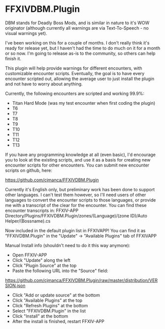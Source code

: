 FFXIVDBM.Plugin
===============

DBM stands for Deadly Boss Mods, and is similar in nature to it's WOW originator (although currently all warnings are via Text-To-Speech - no visual warnings yet).

I've been working on this for a couple of months. I don't really think it's ready for release yet, but I haven't had the time to do much on it for a month or so now. I'm going to release as-is to the community, so others can help finish it.

This plugin will help provide warnings for different encounters, with customizable encounter scripts. Eventually, the goal is to have every encounter scripted out, allowing the average user to just install the plugin and not have to worry about anything.

Currently, the following encounters are scripted and working 99.9%:
* Titan Hard Mode (was my test encounter when first coding the plugin)
* T6
* T7
* T8
* T9
* T10
* T11
* T12
* T13

If you have any programming knowledge at all (even basic), I'd encourage you to look at the existing scripts, and use it as a basis for creating new encounter scripts for other encounters. You can submit new encounter scripts on github, here:

https://github.com/cjmanca/FFXIVDBM.Plugin

Currently it's English only, but preliminary work has been done to support other languages. I can't test them however, so I'll need users of other languages to convert the encounter scripts to those languages, or provide me with a transcript of the clear for the encounter. You can find these encounter transcripts in:
FFXIV-APP Directory/Plugins/FFXIVDBM.Plugin/zones/(Language)/(zone ID)/Auto Helper/(Bossname).cs

Now included in the default plugin list in FFXIVAPP!
You can find it as "FFXIVDBM.Plugin" in the "Update" -> "Available Plugins" tab of FFXIVAPP

Manual Install info (shouldn't need to do it this way anymore):
* Open FFXIV-APP
* Click "Update" along the left
* Click "Plugin Source" at the top
* Paste the following URL into the "Source" field:

https://github.com/cjmanca/FFXIVDBM.Plugin/raw/master/distribution/VERSION.json
* Click "Add or update source" at the bottom
* Click "Available Plugins" at the top
* Click "Refresh Plugins" at the bottom
* Select "FFXIVDBM.Plugin" in the list
* Click "Install" at the bottom
* After the install is finished, restart FFXIV-APP
